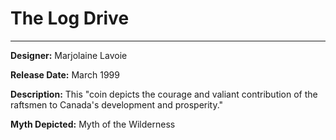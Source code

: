 # The Log Drive 

*     *     *     *  

**Designer:** Marjolaine Lavoie

**Release Date:** March 1999 

**Description:** This "coin depicts the courage and valiant contribution of the raftsmen to Canada's development and prosperity."

**Myth Depicted:** Myth of the Wilderness

<div id="viewer.html">
			<script  type="text/javascript">
				createRtiViewer("viewer.html", "webrti-march", 491, 427); 
			</script>
		</div>



